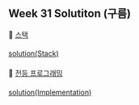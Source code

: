## Week 31 Solutiton (구름)

👀 [스택](https://level.goorm.io/exam/43218/%EC%8A%A4%ED%83%9D-stack/quiz/1)
####
[solution(Stack)](https://github.com/BBBOMi/Algorithms-New/blob/master/week31/Goorm43218.kt)
####


👀 [전등 프로그래밍](https://level.goorm.io/exam/51584/%EA%B5%AC%EB%A6%84-%EA%B2%8C%EC%9E%841-%EB%AF%B8%EC%99%84%EC%84%B1/quiz/1)
####
[solution(Implementation)](https://github.com/BBBOMi/Algorithms-New/blob/master/week31/Goorm51584.java)
####
